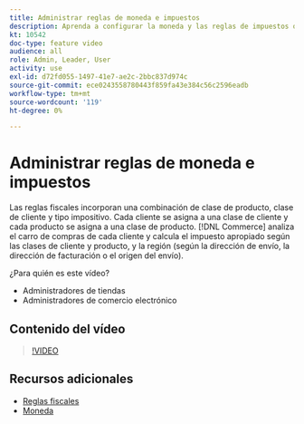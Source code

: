 ```yaml
---
title: Administrar reglas de moneda e impuestos
description: Aprenda a configurar la moneda y las reglas de impuestos que [!DNL Commerce] utiliza para calcular el impuesto adecuado según las clases de cliente y producto.
kt: 10542
doc-type: feature video
audience: all
role: Admin, Leader, User
activity: use
exl-id: d72fd055-1497-41e7-ae2c-2bbc837d974c
source-git-commit: ece0243558780443f859fa43e384c56c2596eadb
workflow-type: tm+mt
source-wordcount: '119'
ht-degree: 0%

---
```


# Administrar reglas de moneda e impuestos

Las reglas fiscales incorporan una combinación de clase de producto, clase de cliente y tipo impositivo. Cada cliente se asigna a una clase de cliente y cada producto se asigna a una clase de producto. [!DNL Commerce] analiza el carro de compras de cada cliente y calcula el impuesto apropiado según las clases de cliente y producto, y la región (según la dirección de envío, la dirección de facturación o el origen del envío).

¿Para quién es este vídeo?

- Administradores de tiendas
- Administradores de comercio electrónico

## Contenido del vídeo

>[!VIDEO](https://video.tv.adobe.com/v/343657?quality=12&learn=on)

## Recursos adicionales

- [Reglas fiscales](https://docs.magento.com/user-guide/tax/tax-rules.html)
- [Moneda](https://docs.magento.com/user-guide/stores/currency.html)
